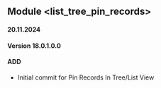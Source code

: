 ## Module <list_tree_pin_records>

#### 20.11.2024
#### Version 18.0.1.0.0
#### ADD
- Initial commit for Pin Records In Tree/List View
